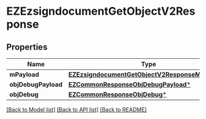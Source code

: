 # EZEzsigndocumentGetObjectV2Response

## Properties
Name | Type | Description | Notes
------------ | ------------- | ------------- | -------------
**mPayload** | [**EZEzsigndocumentGetObjectV2ResponseMPayload***](EZEzsigndocumentGetObjectV2ResponseMPayload.md) |  | 
**objDebugPayload** | [**EZCommonResponseObjDebugPayload***](EZCommonResponseObjDebugPayload.md) |  | [optional] 
**objDebug** | [**EZCommonResponseObjDebug***](EZCommonResponseObjDebug.md) |  | [optional] 

[[Back to Model list]](../README.md#documentation-for-models) [[Back to API list]](../README.md#documentation-for-api-endpoints) [[Back to README]](../README.md)


